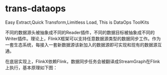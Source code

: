 # trans-dataops
Easy Extract,Quick Transform,Limitless Load, This is DataOps ToolKits

不同的数据源头被抽象成不同的Reader插件，不同的数据目标被抽象成不同的Writer插件。理论上，FlinkX框架可以支持任意数据源类型的数据同步工作。作为一套生态系统，每接入一套新数据源该新加入的数据源即可实现和现有的数据源互通。

在底层实现上，FlinkX依赖Flink，数据同步任务会被翻译成StreamGraph在Flink上执行，基本原理如下图：
